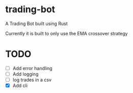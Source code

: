 # trading-bot
A Trading Bot built using Rust

Currently it is built to only use the EMA crossover strategy

# TODO
- [ ] Add error handling
- [ ] Add logging
- [ ] log trades in a csv
- [x] Add cli
